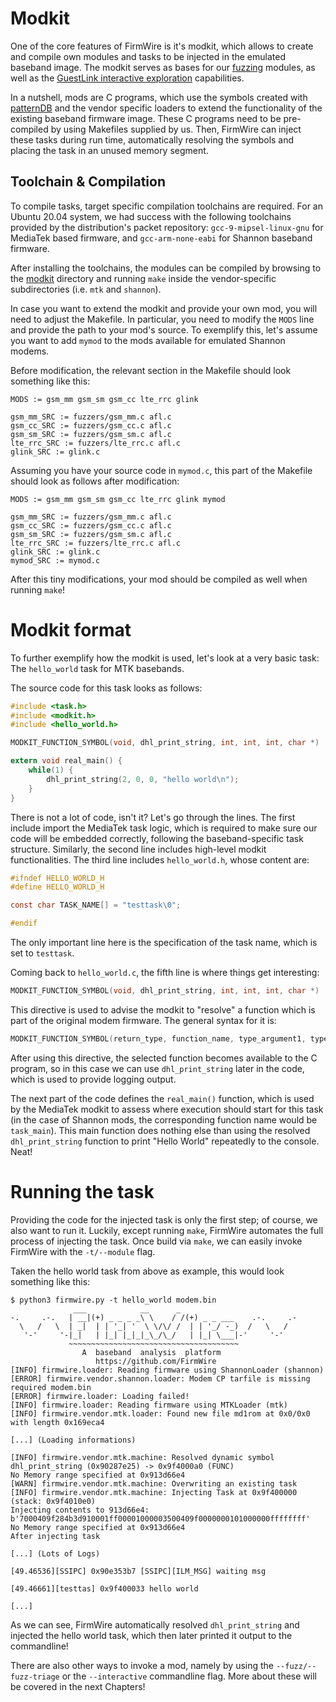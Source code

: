 # Modkit

One of the core features of FirmWire is it's modkit, which allows to create and compile own modules and tasks to be injected in the emulated baseband image.
The modkit serves as bases for our [fuzzing](fuzzing.md) modules, as well as the [GuestLink interactive exploration](interactive.md) capabilities.

In a nutshell, mods are C programs, which use the symbols created with [patternDB](pattern_db.md) and the vendor specific loaders to extend the functionality of the existing baseband firmware image.
These C programs need to be pre-compiled by using Makefiles supplied by us. Then, FirmWire can inject these tasks during run time, automatically resolving the symbols and placing the task in an unused memory segment.

## Toolchain & Compilation

To compile tasks, target specific compilation toolchains are required.
For an Ubuntu 20.04 system, we had success with the following toolchains provided by the distribution's packet repository: `gcc-9-mipsel-linux-gnu` for MediaTek based firmware, and `gcc-arm-none-eabi` for Shannon baseband firmware.

After installing the toolchains, the modules can be compiled by browsing to the [modkit](https://github.com/FirmWire/FirmWire/tree/main/modkit) directory and running `make` inside the vendor-specific subdirectories (i.e. `mtk` and `shannon`).

In case you want to extend the modkit and provide your own mod, you will need to adjust the Makefile.
In particular, you need to modify the `MODS` line and provide the path to your mod's source.
To exemplify this, let's assume you want to add `mymod` to the mods available for emulated Shannon modems.

Before modification, the relevant section in the Makefile should look something like this:
```
MODS := gsm_mm gsm_sm gsm_cc lte_rrc glink

gsm_mm_SRC := fuzzers/gsm_mm.c afl.c
gsm_cc_SRC := fuzzers/gsm_cc.c afl.c
gsm_sm_SRC := fuzzers/gsm_sm.c afl.c
lte_rrc_SRC := fuzzers/lte_rrc.c afl.c
glink_SRC := glink.c
```

Assuming you have your source code in `mymod.c`, this part of the Makefile should look as follows after modification:

```
MODS := gsm_mm gsm_sm gsm_cc lte_rrc glink mymod

gsm_mm_SRC := fuzzers/gsm_mm.c afl.c
gsm_cc_SRC := fuzzers/gsm_cc.c afl.c
gsm_sm_SRC := fuzzers/gsm_sm.c afl.c
lte_rrc_SRC := fuzzers/lte_rrc.c afl.c
glink_SRC := glink.c
mymod_SRC := mymod.c
```

After this tiny modifications, your mod should be compiled as well when running `make`!

# Modkit format

To further exemplify how the modkit is used, let's look at a very basic task: The `hello_world` task for MTK basebands.

The source code for this task looks as follows:

```C
#include <task.h>
#include <modkit.h>
#include <hello_world.h>

MODKIT_FUNCTION_SYMBOL(void, dhl_print_string, int, int, int, char *)

extern void real_main() {
    while(1) {
        dhl_print_string(2, 0, 0, "hello world\n");
    }
}
```

There is not a lot of code, isn't it? Let's go through the lines.
The first include import the MediaTek task logic, which is required to make sure our code will be embedded correctly, following the baseband-specific task structure.
Similarly, the second line includes high-level modkit functionalities.
The third line includes `hello_world.h`, whose content are:

```C
#ifndef HELLO_WORLD_H
#define HELLO_WORLD_H

const char TASK_NAME[] = "testtask\0";

#endif
```

The only important line here is the specification of the task name, which is set to `testtask`.

Coming back to `hello_world.c`, the fifth line is where things get interesting: 
```C
MODKIT_FUNCTION_SYMBOL(void, dhl_print_string, int, int, int, char *)
```
This directive is used to advise the modkit to "resolve" a function which is part of the original modem firmware.
The general syntax for it is:
```C
MODKIT_FUNCTION_SYMBOL(return_type, function_name, type_argument1, type_argument2, ..., type_argumentN)
```

After using this directive, the selected function becomes available to the C program, so in this case we can use `dhl_print_string` later in the code, which is used to provide logging output.

The next part of the code defines the `real_main()` function, which is used by the MediaTek modkit to assess where execution should start for this task (in the case of Shannon mods, the corresponding function name would be `task_main`).
This main function does nothing else than using the resolved `dhl_print_string` function to print "Hello World" repeatedly to the console. Neat!

# Running the task

Providing the code for the injected task is only the first step; of course, we also want to run it. Luckily, except running `make`, FirmWire automates the full process of injecting the task. Once build via `make`, we can easily invoke FirmWire with the `-t/--module` flag.

Taken the hello world task from above as example, this would look something like this:

```
$ python3 firmwire.py -t hello_world modem.bin
              ___            __      _                          
-.     .-.   | __|(+) _ _ _ _\ \    / /(+) _ _ ___    .-.     .-
  \   /   \  | _|  | | '_| '  \ \/\/ /  | | '_/ -_)  /   \   /  
   '-'     '-|_|   | |_| |_|_|_\_/\_/   | |_| \___|-'     '-'   
             ~~~~~~~~~~~~~~~~~~~~~~~~~~~~~~~~~~~~~~             
                A  baseband  analysis  platform
                   https://github.com/FirmWire
[INFO] firmwire.loader: Reading firmware using ShannonLoader (shannon)
[ERROR] firmwire.vendor.shannon.loader: Modem CP tarfile is missing required modem.bin
[ERROR] firmwire.loader: Loading failed!
[INFO] firmwire.loader: Reading firmware using MTKLoader (mtk)
[INFO] firmwire.vendor.mtk.loader: Found new file md1rom at 0x0/0x0 with length 0x169eca4

[...] (Loading informations)

[INFO] firmwire.vendor.mtk.machine: Resolved dynamic symbol dhl_print_string (0x90287e25) -> 0x9f4000a0 (FUNC)
No Memory range specified at 0x913d66e4
[WARN] firmwire.vendor.mtk.machine: Overwriting an existing task
[INFO] firmwire.vendor.mtk.machine: Injecting Task at 0x9f400000 (stack: 0x9f4010e0)
Injecting contents to 913d66e4: b'7000409f284b3d910001ff00001000003500409f0000000101000000ffffffff'
No Memory range specified at 0x913d66e4
After injecting task

[...] (Lots of Logs)

[49.46536][SSIPC] 0x90e353b7 [SSIPC][ILM_MSG] waiting msg

[49.46661][testtas] 0x9f400033 hello world

[...]
```

As we can see, FirmWire automatically resolved `dhl_print_string` and injected the hello world task, which then later printed it output to the commandline! 

There are also other ways to invoke a mod, namely by using the `--fuzz/--fuzz-triage` or the `--interactive` commandline flag. More about these will be covered in the next Chapters!
